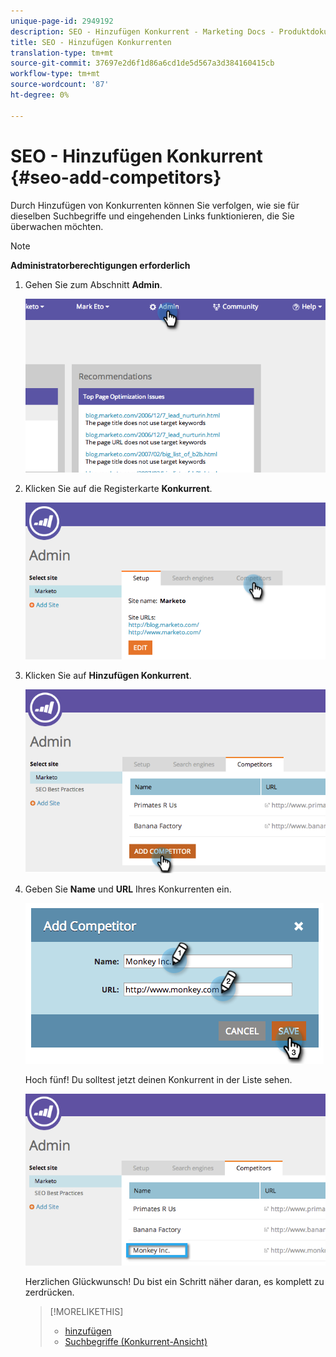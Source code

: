 ```yaml
---
unique-page-id: 2949192
description: SEO - Hinzufügen Konkurrent - Marketing Docs - Produktdokumentation
title: SEO - Hinzufügen Konkurrenten
translation-type: tm+mt
source-git-commit: 37697e2d6f1d86a6cd1de5d567a3d384160415cb
workflow-type: tm+mt
source-wordcount: '87'
ht-degree: 0%

---
```



# SEO - Hinzufügen Konkurrent {#seo-add-competitors}

Durch Hinzufügen von Konkurrenten können Sie verfolgen, wie sie für dieselben Suchbegriffe und eingehenden Links funktionieren, die Sie überwachen möchten.

>[!NOTE]
>
>**Administratorberechtigungen erforderlich**

1. Gehen Sie zum Abschnitt **Admin**.

   ![](assets/image2014-9-17-21-3a12-3a15.png)

1. Klicken Sie auf die Registerkarte **Konkurrent**.

   ![](assets/image2014-9-17-21-3a12-3a31.png)

1. Klicken Sie auf **Hinzufügen Konkurrent**.

   ![](assets/image2014-9-17-21-3a12-3a38.png)

1. Geben Sie **Name** und **URL** Ihres Konkurrenten ein.

   ![](assets/image2014-9-17-21-3a13-3a5.png)

   Hoch fünf! Du solltest jetzt deinen Konkurrent in der Liste sehen.

   ![](assets/image2014-9-17-21-3a13-3a14.png)

   Herzlichen Glückwunsch! Du bist ein Schritt näher daran, es komplett zu zerdrücken.

   >[!MORELIKETHIS]
   >
   >* [hinzufügen](/help/marketo//product-docs/additional-apps/seo/keywords/seo-add-keywords.md)
   >* [Suchbegriffe (Konkurrent-Ansicht)](/help/marketo/product-docs/additional-apps/seo/keywords/seo-understanding-keywords.md)

